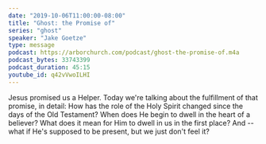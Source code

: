 ```yaml
---
date: "2019-10-06T11:00:00-08:00"
title: "Ghost: the Promise of"
series: "ghost"
speaker: "Jake Goetze"
type: message
podcast: https://arborchurch.com/podcast/ghost-the-promise-of.m4a
podcast_bytes: 33743399
podcast_duration: 45:15
youtube_id: q42vVwoILHI
---
```


Jesus promised us a Helper. Today we're talking about the fulfillment of that promise, in detail: How has the role of the Holy Spirit changed since the days of the Old Testament? When does He begin to dwell in the heart of a believer? What does it mean for Him to dwell in us in the first place? And -- what if He's supposed to be present, but we just don't feel it?
